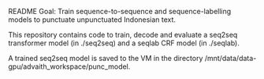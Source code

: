 README
Goal: Train sequence-to-sequence and sequence-labelling models to punctuate unpunctuated Indonesian text. 

This repository contains code to train, decode and evaluate a seq2seq transformer model (in ./seq2seq) 
and a seqlab CRF model (in ./seqlab). 

A trained seq2seq model is saved to the VM in the directory /mnt/data/data-gpu/advaith_workspace/punc_model.
